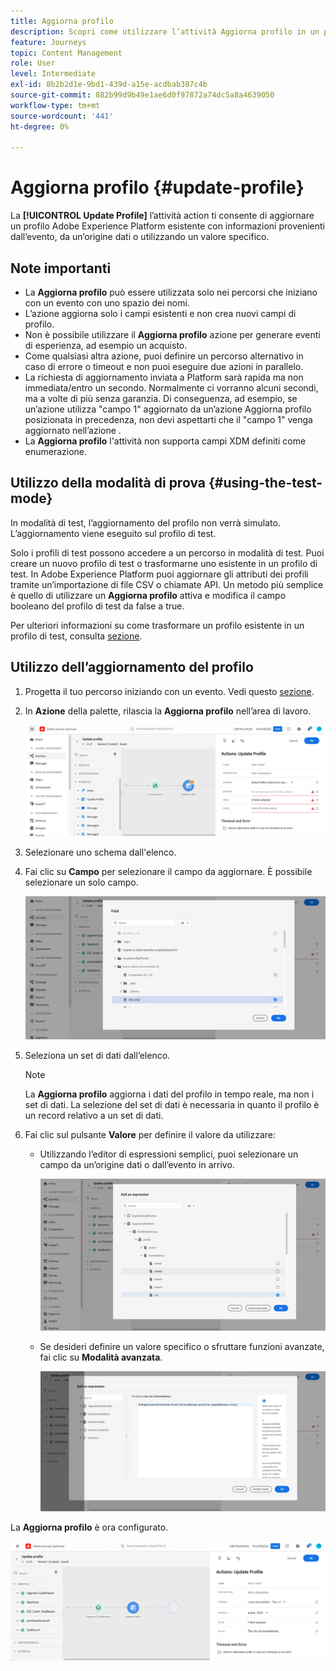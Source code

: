 ```yaml
---
title: Aggiorna profilo
description: Scopri come utilizzare l’attività Aggiorna profilo in un percorso
feature: Journeys
topic: Content Management
role: User
level: Intermediate
exl-id: 8b2b2d1e-9bd1-439d-a15e-acdbab387c4b
source-git-commit: 882b99d9b49e1ae6d0f97872a74dc5a8a4639050
workflow-type: tm+mt
source-wordcount: '441'
ht-degree: 0%

---
```


# Aggiorna profilo {#update-profile}

La **[!UICONTROL Update Profile]** l’attività action ti consente di aggiornare un profilo Adobe Experience Platform esistente con informazioni provenienti dall’evento, da un’origine dati o utilizzando un valore specifico.

## Note importanti

* La **Aggiorna profilo** può essere utilizzata solo nei percorsi che iniziano con un evento con uno spazio dei nomi.
* L’azione aggiorna solo i campi esistenti e non crea nuovi campi di profilo.
* Non è possibile utilizzare il **Aggiorna profilo** azione per generare eventi di esperienza, ad esempio un acquisto.
* Come qualsiasi altra azione, puoi definire un percorso alternativo in caso di errore o timeout e non puoi eseguire due azioni in parallelo.
* La richiesta di aggiornamento inviata a Platform sarà rapida ma non immediata/entro un secondo. Normalmente ci vorranno alcuni secondi, ma a volte di più senza garanzia. Di conseguenza, ad esempio, se un’azione utilizza &quot;campo 1&quot; aggiornato da un’azione Aggiorna profilo posizionata in precedenza, non devi aspettarti che il &quot;campo 1&quot; venga aggiornato nell’azione .
* La **Aggiorna profilo** l&#39;attività non supporta campi XDM definiti come enumerazione.

## Utilizzo della modalità di prova {#using-the-test-mode}

In modalità di test, l’aggiornamento del profilo non verrà simulato. L’aggiornamento viene eseguito sul profilo di test.

Solo i profili di test possono accedere a un percorso in modalità di test. Puoi creare un nuovo profilo di test o trasformarne uno esistente in un profilo di test. In Adobe Experience Platform puoi aggiornare gli attributi dei profili tramite un’importazione di file CSV o chiamate API. Un metodo più semplice è quello di utilizzare un **Aggiorna profilo** attiva e modifica il campo booleano del profilo di test da false a true.

Per ulteriori informazioni su come trasformare un profilo esistente in un profilo di test, consulta [sezione](../building-journeys/creating-test-profiles.md#create-test-profiles-csv).

## Utilizzo dell’aggiornamento del profilo

1. Progetta il tuo percorso iniziando con un evento. Vedi questo [sezione](../building-journeys/journey.md).

1. In **Azione** della palette, rilascia la **Aggiorna profilo** nell’area di lavoro.

   ![](assets/profileupdate0.png)

1. Selezionare uno schema dall&#39;elenco.

1. Fai clic su **Campo** per selezionare il campo da aggiornare. È possibile selezionare un solo campo.

   ![](assets/profileupdate2.png)

1. Seleziona un set di dati dall’elenco.

   >[!NOTE]
   >
   >La **Aggiorna profilo** aggiorna i dati del profilo in tempo reale, ma non i set di dati. La selezione del set di dati è necessaria in quanto il profilo è un record relativo a un set di dati.

1. Fai clic sul pulsante **Valore** per definire il valore da utilizzare:

   * Utilizzando l’editor di espressioni semplici, puoi selezionare un campo da un’origine dati o dall’evento in arrivo.

      ![](assets/profileupdate4.png)

   * Se desideri definire un valore specifico o sfruttare funzioni avanzate, fai clic su **Modalità avanzata**.

      ![](assets/profileupdate3.png)

La **Aggiorna profilo** è ora configurato.

![](assets/profileupdate1.png)

